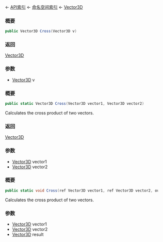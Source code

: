 ← [API索引](Api-Index) ← [命名空间索引](Namespace-Index) ← [Vector3D](VRageMath.Vector3D)

### 概要

```csharp
public Vector3D Cross(Vector3D v)
```

### 返回

[Vector3D](VRageMath.Vector3D)

### 参数

* [Vector3D](VRageMath.Vector3D) v
### 概要

```csharp
public static Vector3D Cross(Vector3D vector1, Vector3D vector2)
```

Calculates the cross product of two vectors.

### 返回

[Vector3D](VRageMath.Vector3D)

### 参数

* [Vector3D](VRageMath.Vector3D) vector1
* [Vector3D](VRageMath.Vector3D) vector2
### 概要

```csharp
public static void Cross(ref Vector3D vector1, ref Vector3D vector2, out Vector3D result)
```

Calculates the cross product of two vectors.

### 参数

* [Vector3D](VRageMath.Vector3D) vector1
* [Vector3D](VRageMath.Vector3D) vector2
* [Vector3D](VRageMath.Vector3D) result
